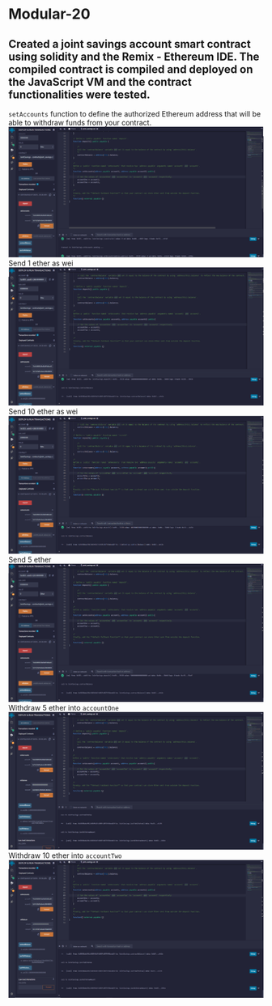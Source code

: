 # Modular-20


Created a joint savings account smart contract using solidity and the Remix - Ethereum IDE. The compiled contract is compiled and deployed on the JavaScript VM and the contract functionalities were tested. 
---
`setAccounts` function to define the authorized Ethereum address that will be able to withdraw funds from your contract.
![one](https://github.com/SoukP1/Modular-20/blob/main/Smart%20Contracts%20with%20Solidity/Images/one.PNG)
Send 1 ether as wei
![two](https://github.com/SoukP1/Modular-20/blob/main/Smart%20Contracts%20with%20Solidity/Images/two.PNG)
Send 10 ether as wei
![three](https://github.com/SoukP1/Modular-20/blob/main/Smart%20Contracts%20with%20Solidity/Images/three.PNG)
Send 5 ether
![four](https://github.com/SoukP1/Modular-20/blob/main/Smart%20Contracts%20with%20Solidity/Images/four.PNG)
Withdraw 5 ether into `accountOne`
![accountone](https://github.com/SoukP1/Modular-20/blob/main/Smart%20Contracts%20with%20Solidity/Images/accountone.PNG)
Withdraw 10 ether into `accountTwo`
![accounttwo](https://github.com/SoukP1/Modular-20/blob/main/Smart%20Contracts%20with%20Solidity/Images/accounttwo.PNG)

